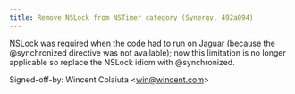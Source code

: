 ```yaml
---
title: Remove NSLock from NSTimer category (Synergy, 492a094)
---
```


NSLock was required when the code had to run on Jaguar (because the @synchronized directive was not available); now this limitation is no longer applicable so replace the NSLock idiom with @synchronized.

Signed-off-by: Wincent Colaiuta &lt;win@wincent.com&gt;
